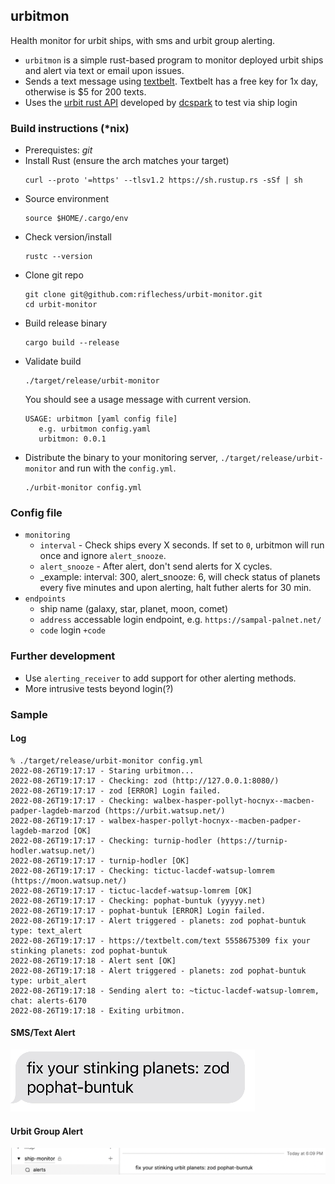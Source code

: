 ## urbitmon
Health monitor for urbit ships, with sms and urbit group alerting.

  - `urbitmon` is a simple rust-based program to monitor deployed urbit ships and alert via text or email upon issues.
  - Sends a text message using [textbelt](https://textbelt.com/). Textbelt has a free key for 1x day, otherwise is $5 for 200 texts.
  - Uses the [urbit rust API](https://github.com/robkorn/rust-urbit-http-api) developed by [dcspark](https://www.dcspark.io/) to test via ship login

### Build instructions (*nix)
  - Prerequistes: _git_
  - Install Rust (ensure the arch matches your target)
    ```shell
    curl --proto '=https' --tlsv1.2 https://sh.rustup.rs -sSf | sh
    ```
  - Source environment
    ```shell
    source $HOME/.cargo/env
    ```
  - Check version/install
    ```shell
    rustc --version
    ```
  - Clone git repo
    ```shell
    git clone git@github.com:riflechess/urbit-monitor.git
    cd urbit-monitor
    ```
  - Build release binary
    ```shell
    cargo build --release
    ```
  - Validate build
    ```shell
    ./target/release/urbit-monitor 
    ```
    You should see a usage message with current version.
    ```shell
    USAGE: urbitmon [yaml config file]
       e.g. urbitmon config.yaml
       urbitmon: 0.0.1 
    ```
  - Distribute the binary to your monitoring server, `./target/release/urbit-monitor` and run with the `config.yml`.
    ```shell
    ./urbit-monitor config.yml
    ```
### Config file
  - `monitoring`
    - `interval` - Check ships every X seconds. If set to `0`, urbitmon will run once and ignore `alert_snooze`.
    - `alert_snooze` - After alert, don't send alerts for X cycles.
    - _example: interval: 300, alert_snooze: 6, will check status of planets every five minutes and upon alerting, halt futher alerts for 30 min.
  - `endpoints`
    - ship name (galaxy, star, planet, moon, comet)
    - `address` accessable login endpoint, e.g. `https://sampal-palnet.net/`
    - `code` login `+code`

### Further development
  - Use `alerting_receiver` to add support for other alerting methods.
  - More intrusive tests beyond login(?)

### Sample
#### Log
  ```shell
  % ./target/release/urbit-monitor config.yml
  2022-08-26T19:17:17 - Staring urbitmon...
  2022-08-26T19:17:17 - Checking: zod (http://127.0.0.1:8080/)
  2022-08-26T19:17:17 - zod [ERROR] Login failed.
  2022-08-26T19:17:17 - Checking: walbex-hasper-pollyt-hocnyx--macben-padper-lagdeb-marzod (https://urbit.watsup.net/)
  2022-08-26T19:17:17 - walbex-hasper-pollyt-hocnyx--macben-padper-lagdeb-marzod [OK]
  2022-08-26T19:17:17 - Checking: turnip-hodler (https://turnip-hodler.watsup.net/)
  2022-08-26T19:17:17 - turnip-hodler [OK]
  2022-08-26T19:17:17 - Checking: tictuc-lacdef-watsup-lomrem (https://moon.watsup.net/)
  2022-08-26T19:17:17 - tictuc-lacdef-watsup-lomrem [OK]
  2022-08-26T19:17:17 - Checking: pophat-buntuk (yyyyy.net)
  2022-08-26T19:17:17 - pophat-buntuk [ERROR] Login failed.
  2022-08-26T19:17:17 - Alert triggered - planets: zod pophat-buntuk  type: text_alert
  2022-08-26T19:17:17 - https://textbelt.com/text 5558675309 fix your stinking planets: zod pophat-buntuk
  2022-08-26T19:17:18 - Alert sent [OK]
  2022-08-26T19:17:18 - Alert triggered - planets: zod pophat-buntuk  type: urbit_alert
  2022-08-26T19:17:18 - Sending alert to: ~tictuc-lacdef-watsup-lomrem, chat: alerts-6170
  2022-08-26T19:17:18 - Exiting urbitmon.
```
#### SMS/Text Alert
![](img/sms-alert.jpg?raw=true)
#### Urbit Group Alert
![](img/group-alert.png?raw=true)
